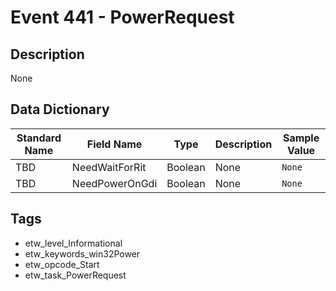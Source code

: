 # Event 441 - PowerRequest

## Description
None

## Data Dictionary
|Standard Name|Field Name|Type|Description|Sample Value|
|---|---|---|---|---|
|TBD|NeedWaitForRit|Boolean|None|`None`|
|TBD|NeedPowerOnGdi|Boolean|None|`None`|

## Tags
* etw_level_Informational
* etw_keywords_win32Power
* etw_opcode_Start
* etw_task_PowerRequest